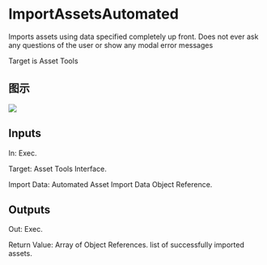 # ImportAssetsAutomated

Imports assets using data specified completely up front. Does not ever ask any questions of the user or show any modal error messages

Target is Asset Tools

## 图示

![]($-20221218-18480259.png)

## Inputs

In: Exec.

Target: Asset Tools Interface.

Import Data: Automated Asset Import Data Object Reference.  

## Outputs

Out: Exec.

Return Value: Array of Object References. list of successfully imported assets.

